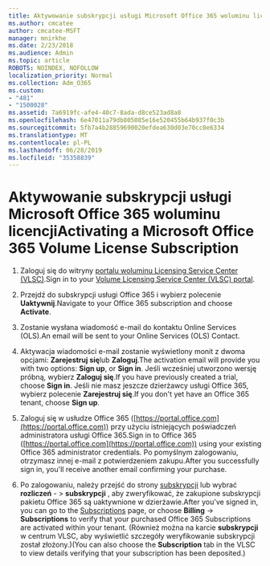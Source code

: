 ```yaml
---
title: Aktywowanie subskrypcji usługi Microsoft Office 365 woluminu licencji
ms.author: cmcatee
author: cmcatee-MSFT
manager: mnirkhe
ms.date: 2/23/2018
ms.audience: Admin
ms.topic: article
ROBOTS: NOINDEX, NOFOLLOW
localization_priority: Normal
ms.collection: Adm_O365
ms.custom:
- "481"
- "1500028"
ms.assetid: 7a6919fc-afe4-40c7-8ada-d8ce523ad8a8
ms.openlocfilehash: 6e47011a79db805085e16e520455b64b937f0c3b
ms.sourcegitcommit: 5fb7a4b28859690020efdea630d03e70cc0e6334
ms.translationtype: MT
ms.contentlocale: pl-PL
ms.lasthandoff: 06/28/2019
ms.locfileid: "35358839"
---
```

# <a name="activating-a-microsoft-office-365-volume-license-subscription"></a><span data-ttu-id="b0a6e-102">Aktywowanie subskrypcji usługi Microsoft Office 365 woluminu licencji</span><span class="sxs-lookup"><span data-stu-id="b0a6e-102">Activating a Microsoft Office 365 Volume License Subscription</span></span>

1. <span data-ttu-id="b0a6e-103">Zaloguj się do witryny [portalu woluminu Licensing Service Center (VLSC)](http://go.microsoft.com/fwlink/p/?LinkId=329762).</span><span class="sxs-lookup"><span data-stu-id="b0a6e-103">Sign in to your [Volume Licensing Service Center (VLSC) portal](http://go.microsoft.com/fwlink/p/?LinkId=329762).</span></span>

2. <span data-ttu-id="b0a6e-104">Przejdź do subskrypcji usługi Office 365 i wybierz polecenie **Uaktywnij**.</span><span class="sxs-lookup"><span data-stu-id="b0a6e-104">Navigate to your Office 365 subscription and choose **Activate**.</span></span>

3. <span data-ttu-id="b0a6e-105">Zostanie wysłana wiadomość e-mail do kontaktu Online Services (OLS).</span><span class="sxs-lookup"><span data-stu-id="b0a6e-105">An email will be sent to your Online Services (OLS) Contact.</span></span>

4. <span data-ttu-id="b0a6e-106">Aktywacja wiadomości e-mail zostanie wyświetlony monit z dwoma opcjami: **Zarejestruj się**lub **Zaloguj**.</span><span class="sxs-lookup"><span data-stu-id="b0a6e-106">The activation email will provide you with two options: **Sign up**, or **Sign in**.</span></span> <span data-ttu-id="b0a6e-107">Jeśli wcześniej utworzono wersję próbną, wybierz **Zaloguj się**.</span><span class="sxs-lookup"><span data-stu-id="b0a6e-107">If you have previously created a trial, choose **Sign in**.</span></span> <span data-ttu-id="b0a6e-108">Jeśli nie masz jeszcze dzierżawcy usługi Office 365, wybierz polecenie **Zarejestruj się**.</span><span class="sxs-lookup"><span data-stu-id="b0a6e-108">If you don't yet have an Office 365 tenant, choose **Sign up**.</span></span>

5. <span data-ttu-id="b0a6e-109">Zaloguj się w usłudze Office 365 ([https://portal.office.com](https://portal.office.com)) przy użyciu istniejących poświadczeń administratora usługi Office 365.</span><span class="sxs-lookup"><span data-stu-id="b0a6e-109">Sign in to Office 365 ([https://portal.office.com](https://portal.office.com)) using your existing Office 365 administrator credentials.</span></span> <span data-ttu-id="b0a6e-110">Po pomyślnym zalogowaniu, otrzymasz innej e-mail z potwierdzeniem zakupu.</span><span class="sxs-lookup"><span data-stu-id="b0a6e-110">After you successfully sign in, you'll receive another email confirming your purchase.</span></span>

6. <span data-ttu-id="b0a6e-111">Po zalogowaniu, należy przejść do strony [subskrypcji](https://go.microsoft.com/fwlink/p/?linkid=842054) lub wybrać **rozliczeń**  - \> **subskrypcji** , aby zweryfikować, że zakupione subskrypcji pakietu Office 365 są uaktywnione w dzierżawie.</span><span class="sxs-lookup"><span data-stu-id="b0a6e-111">After you've signed in, you can go to the [Subscriptions](https://go.microsoft.com/fwlink/p/?linkid=842054) page, or choose **Billing** -\> **Subscriptions** to verify that your purchased Office 365 Subscriptions are activated within your tenant.</span></span> <span data-ttu-id="b0a6e-112">(Również można na karcie **subskrypcji** w centrum VLSC, aby wyświetlić szczegóły weryfikowanie subskrypcji został złożony.)</span><span class="sxs-lookup"><span data-stu-id="b0a6e-112">(You can also choose the **Subscription** tab in the VLSC to view details verifying that your subscription has been deposited.)</span></span> 
